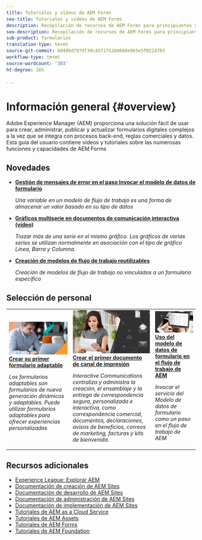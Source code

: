 ```yaml
---
title: Tutoriales y vídeos de AEM Forms
seo-title: Tutoriales y vídeos de AEM Forms
description: Recopilación de recursos de AEM Forms para principiantes y desarrolladores experimentados de AEM Forms
seo-description: Recopilación de recursos de AEM Forms para principiantes y desarrolladores experimentados de AEM Forms
sub-product: formularios
translation-type: tm+mt
source-git-commit: b040bdf97df39c45f175288608e965e5f0214703
workflow-type: tm+mt
source-wordcount: '303'
ht-degree: 16%

---
```



# Información general {#overview}

Adobe Experience Manager (AEM) proporciona una solución fácil de usar para crear, administrar, publicar y actualizar formularios digitales complejos a la vez que se integra con procesos back-end, reglas comerciales y datos. Esta guía del usuario contiene vídeos y tutoriales sobre las numerosas funciones y capacidades de AEM Forms

## Novedades

* **[Gestión de mensajes de error en el paso Invocar el modelo de datos de formulario](./adaptive-forms/handling-error-messages-in-invoke-fdm-step.md)**

   *Una variable en un modelo de flujo de trabajo es una forma de almacenar un valor basado en su tipo de datos*

* **[Gráficos multiserie en documentos de comunicación interactiva (vídeo)](./interactive-communications/multiseriescharts.md)**

   *Trazar más de una serie en el mismo gráfico. Los gráficos de varias series se utilizan normalmente en asociación con el tipo de gráfico Línea, Barra y Columna.*

* **[Creación de modelos de flujo de trabajo reutilizables](./adaptive-forms/re-usable-aem-forms-workflow-models-article.md)**

   *Creación de modelos de flujo de trabajo no vinculados a un formulario específico*

## Selección de personal

<table>
<tr>
  <td>
    <a href="./creating-your-first-adaptive-form/introduction-and-setup.md">
      <img alt="400 x 225 px" src="./assets/afhero.png" />
    </a>
    <div>
      <a href="./creating-your-first-adaptive-form/introduction-and-setup.md">
    <strong>Crear su primer formulario adaptable</strong>
    </a>
    </div>
    <p>
    <em>Los formularios adaptables son formularios de nueva generación dinámicos y adaptables. Puede utilizar formularios adaptables para ofrecer experiencias personalizadas</em>
    <p>
  </td>
   <td>
    <a href="./ic-print-channel-tutorial/introduction.md">
      <img alt="400 x 225 px" src="./assets/correspondence-management1.png" />
    </a>
    <div>
      <a href="./ic-print-channel-tutorial/introduction.md">
    <strong>Crear el primer documento de canal de impresión</strong>
    </a>
    </div>
    <p>
    <em>Interactive Communications centraliza y administra la creación, el ensamblaje y la entrega de correspondencia segura, personalizada e interactiva, como correspondencia comercial, documentos, declaraciones, avisos de beneficios, correos de marketing, facturas y kits de bienvenida.  </em>
    <p>
  </td>
  <td>
    <a href="./adaptive-forms/form-data-model-service-as-step-in-workflow-video-use.md">
      <img alt="400 x 225 px" src="./assets/fdmlogo.png" />
    </a>
    <div>
      <a href="./adaptive-forms/form-data-model-service-as-step-in-workflow-video-use.md">
    <strong>Uso del modelo de datos de formulario en el flujo de trabajo de AEM</strong>
    </a>
    </div>
    <p>
    <em>Invocar el servicio del Modelo de datos de formulario como un paso en el flujo de trabajo de AEM</em>
    <p>
  </td>
</tr>
</table>

## Recursos adicionales

* [Experience League: Explorar AEM](https://experienceleague.adobe.com/#recommended/solutions/experience-manager)
* [Documentación de creación de AEM Sites](https://helpx.adobe.com/experience-manager/6-5/sites/authoring/user-guide.html)
* [Documentación de desarrollo de AEM Sites](https://helpx.adobe.com/experience-manager/6-5/sites/developing/user-guide.html)
* [Documentación de administración de AEM Sites](https://helpx.adobe.com/experience-manager/6-5/sites/administering/user-guide.html)
* [Documentación de implementación de AEM Sites](https://helpx.adobe.com/experience-manager/6-5/sites/deploying/user-guide.html)
* [Tutoriales de AEM as a Cloud Service](/help/cloud-service/overview.md)
* [Tutoriales de AEM Assets](/help/assets/overview.md)
* [Tutoriales de AEM Forms](/help/forms/overview.md)
* [Tutoriales de AEM Foundation](/help/foundation/overview.md)
